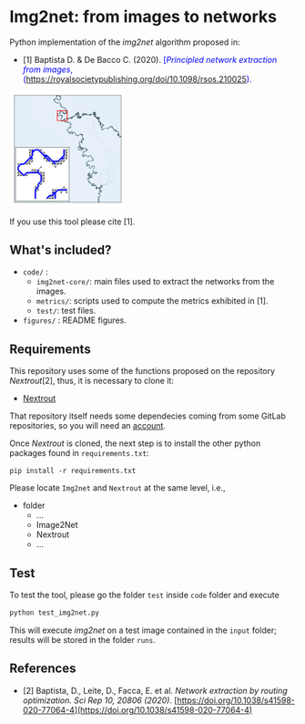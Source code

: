 # Img2net: from images to networks

Python implementation of the _img2net_ algorithm proposed in:

- [1] Baptista D. & De Bacco C. (2020). <span style="color:blue">[*Principled network extraction from images*, (https://royalsocietypublishing.org/doi/10.1098/rsos.210025).

<img src="figures/pre_extracted__angolan_river_crop.png" width="40%" alt="hi" class="inline"/>

If you use this tool please cite [1].

## What's included?

- `code/` :
    + `img2net-core/`: main files used to extract the networks from the images.
    + `metrics/`: scripts used to compute the metrics exhibited in [1].
    + `test/`: test files.
- `figures/` : README figures.


## Requirements

This repository uses some of the functions proposed on the repository _Nextrout_[2], thus, it is necessary to clone it:

- [Nextrout](https://github.com/Danielaleite/Nextrout)

That repository itself needs some dependecies coming from some GitLab repositories, so you will need an [account](https://about.gitlab.com/).

Once _Nextrout_ is cloned, the next step is to install the other python packages found in `requirements.txt`:

```
pip install -r requirements.txt
```

Please locate  `Img2net` and `Nextrout` at the same level, i.e.,

- folder
    + ...
    + Image2Net
    + Nextrout
    + ...

## Test

To test the tool, please go the folder `test` inside `code` folder and execute

```bash
python test_img2net.py
```
This will execute _img2net_ on a test image contained in the `input` folder; results will be stored in the folder `runs`.

## References

- [2] Baptista, D., Leite, D., Facca, E. et al. *Network extraction by routing optimization. Sci Rep 10, 20806 (2020)*. [https://doi.org/10.1038/s41598-020-77064-4](https://doi.org/10.1038/s41598-020-77064-4)
